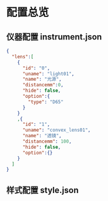 # 配置总览

## 仪器配置 instrument.json

```json
{
  "lens":[
    {
      "id": "0",
      "uname": "light01",
      "name": "光源",
      "distancemm":0,
      "hide": false,
      "option":{
        "type": "D65"
      }
    }
    ,{
      "id": "1",
      "uname": "convex_lens01",
      "name": "透镜",
      "distancemm": 100,
      "hide": false,
      "option":{}
    }
  ]
}
```

## 样式配置 style.json
